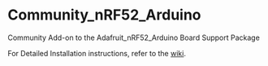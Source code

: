 # Community_nRF52_Arduino
Community Add-on to the Adafruit_nRF52_Arduino Board Support Package

For Detailed Installation instructions, refer to the [wiki](https://github.com/jpconstantineau/Community_nRF52_Arduino/wiki/Installation-Instructions).
